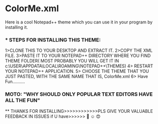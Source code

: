 # ColorMe.xml
Here is a cool Notepad++ theme which you can use it in your program by installing it.


### * STEPS FOR INSTALLING THIS THEME:

  1>CLONE THIS TO YOUR DESKTOP AND EXTRACT IT.
  2>COPY THE XML FILE.
  3>PASTE IT TO YOUR NOTEPAD++ DIRECTORY WHERE YOU FIND THEME FOLDER( MOST PROBABLY YOU WILL GET IT IN c:\\USER\APPDATA\LOCAL\ROAMING\NOTEPAD++\THEMES)
  4> RESTART YOUR NOTEPAD++ APPLICATION.
  5> CHOOSE THE THEME THAT YOU JUST PASTED, WITH THE SAME NAME THAT IS, ColorMe.xml 
  6> Have Fun.......... 



### MOTO: "WHY SHOULD ONLY POPULAR TEXT EDITORS HAVE ALL THE FUN"
 
** THANKS FOR INSTALLING>>>>>>>>>>>>PLS GIVE YOUR VALUABLE FEEDBACK IN ISSUES if U have>>>>>> :smiling_face_with_three_hearts: :relaxed: :heart_eyes: 

